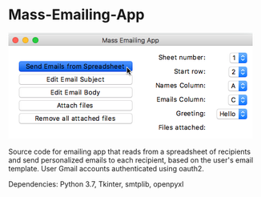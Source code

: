 # Mass-Emailing-App

![App Interface iOS](./App%20Interface%20iOS.png)

Source code for emailing app that reads from a spreadsheet of recipients and send personalized emails to each recipient, based on the user's email template. User Gmail accounts authenticated using oauth2.

Dependencies: Python 3.7, Tkinter, smtplib, openpyxl
